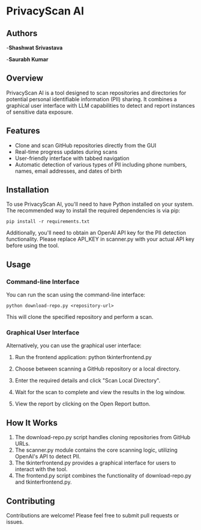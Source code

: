 # PrivacyScan AI

## Authors

-**Shashwat Srivastava**

-**Saurabh Kumar**

## Overview

PrivacyScan AI is a tool designed to scan repositories and directories for potential personal identifiable information (PII) sharing. It combines a graphical user interface with LLM capabilities to detect and report instances of sensitive data exposure.

## Features

- Clone and scan GitHub repositories directly from the GUI
- Real-time progress updates during scans
- User-friendly interface with tabbed navigation
- Automatic detection of various types of PII including phone numbers, names, email addresses, and dates of birth

## Installation

To use PrivacyScan AI, you'll need to have Python installed on your system. The recommended way to install the required dependencies is via pip:

```pip install -r requirements.txt```


Additionally, you'll need to obtain an OpenAI API key for the PII detection functionality. Please replace API_KEY in scanner.py with your actual API key before using the tool.

## Usage

### Command-line Interface

You can run the scan using the command-line interface:

```python download-repo.py <repository-url>```


This will clone the specified repository and perform a scan.

### Graphical User Interface

Alternatively, you can use the graphical user interface:

1. Run the frontend application:
python tkinterfrontend.py

2. Choose between scanning a GitHub repository or a local directory.

3. Enter the required details and click "Scan Local Directory".

4. Wait for the scan to complete and view the results in the log window.

5. View the report by clicking on the Open Report button.

## How It Works

1. The download-repo.py script handles cloning repositories from GitHub URLs.
2. The scanner.py module contains the core scanning logic, utilizing OpenAI's API to detect PII.
3. The tkinterfrontend.py provides a graphical interface for users to interact with the tool.
4. The frontend.py script combines the functionality of download-repo.py and tkinterfrontend.py.

## Contributing

Contributions are welcome! Please feel free to submit pull requests or issues.
